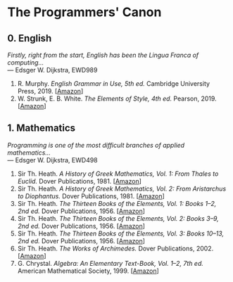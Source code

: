 # The Programmers' Canon

## 0. English

*Firstly, right from the start, English has been the Lingua Franca of computing...*<br>
&mdash; Edsger W. Dijkstra, EWD989

1.  R. Murphy.
    *English Grammar in Use, 5th ed.*
    Cambridge University Press, 2019.
    [[Amazon](https://www.amazon.com/gp/product/1108457657/)]
1.  W. Strunk, E. B. White.
    *The Elements of Style, 4th ed.*
    Pearson, 2019.
    [[Amazon](https://www.amazon.com/Elements-Style-Fourth-William-Strunk/dp/020530902X/)]

## 1. Mathematics

*Programming is one of the most difficult branches of applied mathematics...*<br>
&mdash; Edsger W. Dijkstra, EWD498

1.  Sir Th. Heath.
    *A History of Greek Mathematics, Vol. 1: From Thales to Euclid.*
    Dover Publications, 1981.
    [[Amazon](https://www.amazon.com/History-Greek-Mathematics-Vol-Thales/dp/0486240738/)]
1.  Sir Th. Heath.
    *A History of Greek Mathematics, Vol. 2: From Aristarchus to Diophantus.*
    Dover Publications, 1981.
    [[Amazon](https://www.amazon.com/History-Greek-Mathematics-Aristarchus-Diophantus/dp/0486240746/)]
1.  Sir Th. Heath.
    *The Thirteen Books of the Elements, Vol. 1: Books 1–2, 2nd ed.*
    Dover Publications, 1956.
    [[Amazon](https://www.amazon.com/Thirteen-Books-Elements-Vol-1-2-dp-0486600882/dp/0486600882/)]
1.  Sir Th. Heath.
    *The Thirteen Books of the Elements, Vol. 2: Books 3–9, 2nd ed.*
    Dover Publications, 1956.
    [[Amazon](https://www.amazon.com/Thirteen-Books-Elements-Vol-3-9/dp/0486600890/)]
1.  Sir Th. Heath.
    *The Thirteen Books of the Elements, Vol. 3: Books 10–13, 2nd ed.*
    Dover Publications, 1956.
    [[Amazon](https://www.amazon.com/Euclid-Thirteen-Books-Elements-10-13/dp/0486600904/)]
1.  Sir Th. Heath.
    *The Works of Archimedes.*
    Dover Publications, 2002.
    [[Amazon](https://www.amazon.com/Works-Archimedes-Dover-Books-Mathematics/dp/0486420841/)]
1.  G. Chrystal.
    *Algebra: An Elementary Text-Book, Vol. 1–2, 7th ed.*
    American Mathematical Society, 1999.
    [[Amazon](https://www.amazon.com/gp/product/0821819313/)]

<!-- Vim: set et sw=4: -->
